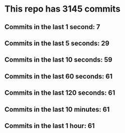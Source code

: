 # This repo has 3145 commits

## Commits in the last 1 second: 7
## Commits in the last 5 seconds: 29
## Commits in the last 10 seconds: 59
## Commits in the last 60 seconds: 61
## Commits in the last 120 seconds: 61
## Commits in the last 10 minutes: 61
## Commits in the last 1 hour: 61

